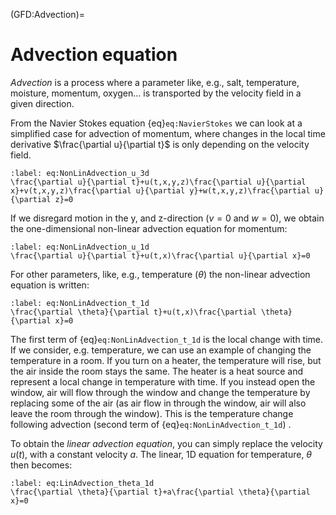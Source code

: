 (GFD:Advection)=
# Advection equation

*Advection* is a process where a parameter like, e.g., salt, temperature, moisture, momentum, oxygen... is transported by the velocity field in a given direction. 

From the Navier Stokes equation {eq}`eq:NavierStokes` we can look at a simplified case for advection of momentum, where changes in the local time derivative $\frac{\partial u}{\partial t}$ is only depending on the velocity field.

```{math}
:label: eq:NonLinAdvection_u_3d
\frac{\partial u}{\partial t}+u(t,x,y,z)\frac{\partial u}{\partial x}+v(t,x,y,z)\frac{\partial u}{\partial y}+w(t,x,y,z)\frac{\partial u}{\partial z}=0
```

If we disregard motion in the y, and z-direction ($v=0$ and $w=0$), we obtain the one-dimensional non-linear advection equation for momentum:

```{math}
:label: eq:NonLinAdvection_u_1d
\frac{\partial u}{\partial t}+u(t,x)\frac{\partial u}{\partial x}=0
```

For other parameters, like, e.g., temperature ($\theta$) the non-linear advection equation is written:

```{math}
:label: eq:NonLinAdvection_t_1d
\frac{\partial \theta}{\partial t}+u(t,x)\frac{\partial \theta}{\partial x}=0
```

The first term of {eq}`eq:NonLinAdvection_t_1d` is the local change with time. If we consider, e.g. temperature, we can use an example of changing the temperature in a room. If you turn on a heater, the temperature will rise, but the air inside the room stays the same. The heater is a heat source and represent a local change in temperature with time. If you instead open the window, air will flow through the window and change the temperature by replacing some of the air (as air flow in through the window, air will also leave the room through the window). This is the temperature change following advection (second term of {eq}`eq:NonLinAdvection_t_1d`) .

To obtain the *linear advection equation*, you can simply replace the velocity $u(t)$, with a constant velocity $a$. The linear, 1D equation for temperature, $\theta$ then becomes:

```{math}
:label: eq:LinAdvection_theta_1d
\frac{\partial \theta}{\partial t}+a\frac{\partial \theta}{\partial x}=0
```



